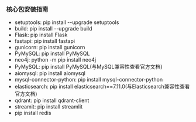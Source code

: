 ### 核心包安装指南

* setuptools: pip install --upgrade setuptools
* build: pip install --upgrade build 
* Flask: pip install Flask
* fastapi: pip install fastapi
* gunicorn: pip install gunicorn
* PyMySQL: pip install PyMySQL
* neo4j: python -m pip install neo4j
* PyMySQL: pip install PyMySQL(与MySQL兼容性查看官方文档)
* aiomysql: pip install aiomysql
* mysql-connector-python: pip install mysql-connector-python
* elasticsearch: pip install elasticsearch==7.11.0(与Elasticsearch兼容性查看官方文档)
* qdrant: pip install qdrant-client
* streamit: pip install streamlit
* pip install redis